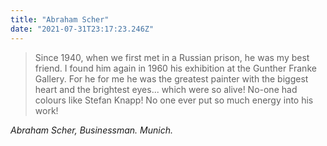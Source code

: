 ```yaml
---
title: "Abraham Scher"
date: "2021-07-31T23:17:23.246Z"
---
```


> Since 1940, when we first met in a Russian prison, he was my best friend. I found him again in 1960 his exhibition at the Gunther Franke Gallery. For he for me he was the greatest painter with the biggest heart and the brightest eyes... which were so alive! No-one had colours like Stefan Knapp! No one ever put so much energy into his work!

<cite>Abraham Scher, Businessman. Munich.</cite>
